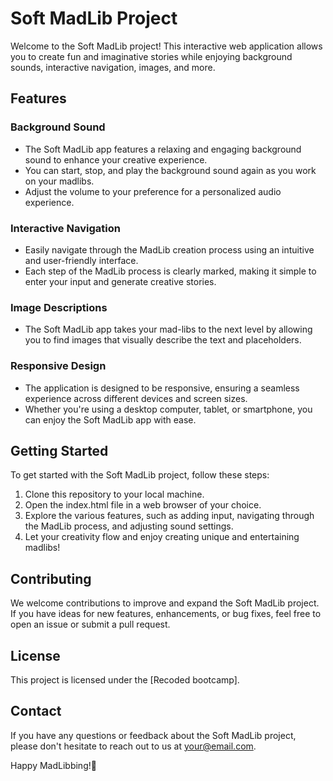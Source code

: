 # Soft MadLib Project

Welcome to the Soft MadLib project! This interactive web application allows you to create fun and imaginative stories while enjoying background sounds, interactive navigation, images, and more.

## Features

### Background Sound

- The Soft MadLib app features a relaxing and engaging background sound to enhance your creative experience.
- You can start, stop, and play the background sound again as you work on your madlibs.
- Adjust the volume to your preference for a personalized audio experience.

### Interactive Navigation

- Easily navigate through the MadLib creation process using an intuitive and user-friendly interface.
- Each step of the MadLib process is clearly marked, making it simple to enter your input and generate creative stories.

### Image Descriptions

- The Soft MadLib app takes your mad-libs to the next level by allowing you to find images that visually describe the text and placeholders.

### Responsive Design

- The application is designed to be responsive, ensuring a seamless experience across different devices and screen sizes.
- Whether you're using a desktop computer, tablet, or smartphone, you can enjoy the Soft MadLib app with ease.

## Getting Started

To get started with the Soft MadLib project, follow these steps:

1. Clone this repository to your local machine.
2. Open the index.html file in a web browser of your choice.
3. Explore the various features, such as adding input, navigating through the MadLib process, and adjusting sound settings.
4. Let your creativity flow and enjoy creating unique and entertaining madlibs!

## Contributing

We welcome contributions to improve and expand the Soft MadLib project. If you have ideas for new features, enhancements, or bug fixes, feel free to open an issue or submit a pull request.

## License

This project is licensed under the [Recoded bootcamp].

## Contact

If you have any questions or feedback about the Soft MadLib project, please don't hesitate to reach out to us at [your@email.com](mailto:your@email.com).

Happy MadLibbing!🎉
